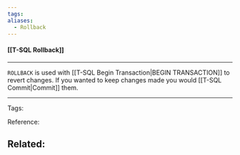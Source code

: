 ```yaml
---
tags:
aliases: 
  - Rollback
---
```


#### [[T-SQL Rollback]]

---

`ROLLBACK` is used with [[T-SQL Begin Transaction|BEGIN TRANSACTION]] to revert changes. If you wanted to keep changes made you would [[T-SQL Commit|Commit]] them.

---
Tags: 

Reference:

Related:
- 

